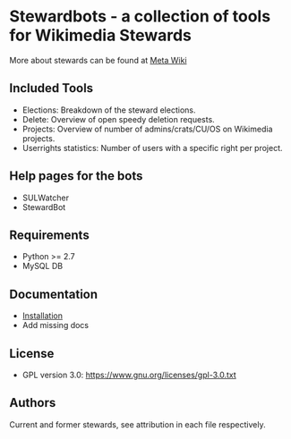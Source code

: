 Stewardbots - a collection of tools for Wikimedia Stewards
==========================================================

More about stewards can be found at [Meta Wiki](https://meta.wikimedia.org/wiki/Stewards)

Included Tools
--------------

- Elections: Breakdown of the steward elections.
- Delete: Overview of open speedy deletion requests.
- Projects: Overview of number of admins/crats/CU/OS on Wikimedia projects.
- Userrights statistics: Number of users with a specific right per project.

Help pages for the bots
-----------------------

- SULWatcher
- StewardBot

Requirements
------------

- Python >= 2.7
- MySQL DB

Documentation
-------------

- [Installation](docs/installation.markdown)
- Add missing docs

License
-------

- GPL version 3.0: <https://www.gnu.org/licenses/gpl-3.0.txt>

Authors
-------

Current and former stewards, see attribution in each file respectively.
